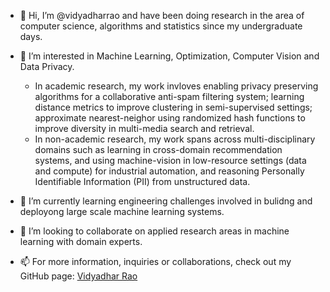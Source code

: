 - 👋 Hi, I’m @vidyadharrao and have been doing research in the area of computer science, algorithms and statistics since my undergraduate days.
- 👀 I’m interested in Machine Learning, Optimization, Computer Vision and Data Privacy. 
  - In academic research, my work invloves enabling privacy preserving algorithms for a collaborative anti-spam filtering system;  learning distance metrics to improve clustering in semi-supervised settings; 
approximate nearest-neighor using randomized hash functions to improve diversity in multi-media search and retrieval.
  - In non-academic research, my work spans across multi-disciplinary domains such as learning in cross-domain recommendation systems, 
and using machine-vision in low-resource settings (data and compute) for industrial automation, and reasoning Personally Identifiable Information (PII) from unstructured data.

- 🌱 I’m currently learning engineering challenges involved in bulidng and deployong large scale machine learning systems. 
- 💞️ I’m looking to collaborate on applied research areas in machine learning with domain experts. 
- 📫 For more information, inquiries or collaborations, check out my GitHub page: <a href=https://vidyadharrao.github.io/> Vidyadhar Rao </a>



<!---
vidyadharrao/vidyadharrao is a ✨ special ✨ repository because its `README.md` (this file) appears on your GitHub profile.
You can click the Preview link to take a look at your changes.
--->
